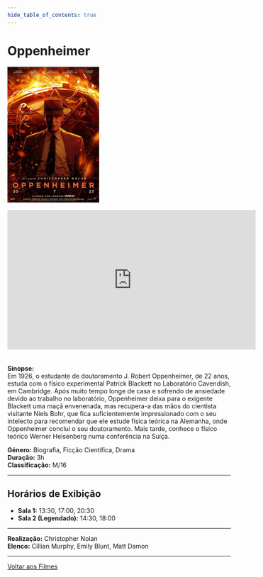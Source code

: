 ```yaml
---
hide_table_of_contents: true
---
```


# Oppenheimer

![Oppenheimer](/img/oppenheimer_small.png) &nbsp;&nbsp;&nbsp;&nbsp;&nbsp;&nbsp;&nbsp;&nbsp;&nbsp;&nbsp;&nbsp;&nbsp;&nbsp;&nbsp;&nbsp;&nbsp;&nbsp;&nbsp;&nbsp;&nbsp;&nbsp;&nbsp;&nbsp;&nbsp;&nbsp;&nbsp;&nbsp;&nbsp;&nbsp;&nbsp;&nbsp;&nbsp;&nbsp;&nbsp;&nbsp;&nbsp;&nbsp;&nbsp;&nbsp;&nbsp;&nbsp;&nbsp;&nbsp;&nbsp;&nbsp;&nbsp;&nbsp;&nbsp;&nbsp;&nbsp;&nbsp;&nbsp;&nbsp;&nbsp;&nbsp;&nbsp;&nbsp;&nbsp;&nbsp;&nbsp;
<iframe width="560" height="315" src="https://www.youtube.com/embed/ILAwV65XuGA?si=JtXAEJpfBk_eioMh" title="YouTube video player" frameborder="0" allow="accelerometer; autoplay; clipboard-write; encrypted-media; gyroscope; picture-in-picture; web-share; fullscreen" referrerpolicy="strict-origin-when-cross-origin" allowfullscreen></iframe>&nbsp;
    
**Sinopse:**  
Em 1926, o estudante de doutoramento J. Robert Oppenheimer, de 22 anos, estuda com o físico experimental Patrick Blackett no Laboratório Cavendish, em Cambridge. Após muito tempo longe de casa e sofrendo de ansiedade devido ao trabalho no laboratório, Oppenheimer deixa para o exigente Blackett uma maçã envenenada, mas recupera-a das mãos do cientista visitante Niels Bohr, que fica suficientemente impressionado com o seu intelecto para recomendar que ele estude física teórica na Alemanha, onde Oppenheimer conclui o seu doutoramento. Mais tarde, conhece o físico teórico Werner Heisenberg numa conferência na Suíça.

**Género:** Biografia, Ficção Científica, Drama  
**Duração:** 3h  
**Classificação:** M/16

---

## Horários de Exibição

- **Sala 1:** 13:30, 17:00, 20:30
- **Sala 2 (Legendado):** 14:30, 18:00

---

**Realização:** Christopher Nolan  
**Elenco:** Cillian Murphy, Emily Blunt, Matt Damon

---

[Voltar aos Filmes](/filmes)